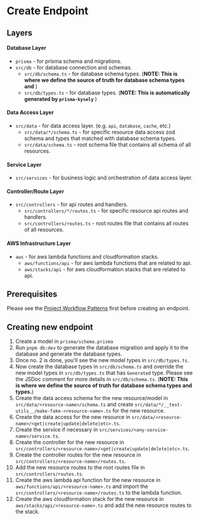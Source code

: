 # Create Endpoint

## Layers

####  Database Layer
- `prisma` - for prisma schema and migrations.
- `src/db` - for database connection and schemas.
  - `src/db/schema.ts` - for database schema types. (**NOTE: This is where we define the source of truth for database schema types and** )
  - `src/db/types.ts` - for database types. (**NOTE: This is automatically generated by `prisma-kysely`** )

#### Data Access Layer
- `src/data` - for data access layer. (e.g. `api`, `database`, `cache`, etc.)
  - `src/data/*/schema.ts` - for specific resource data access zod schema and types that matched with database schema types.
  - `src/data/schema.ts` - root schema file that contains all schema of all resources.
  
#### Service Layer
- `src/services` - for business logic and orchestration of data access layer.

#### Controller/Route Layer
- `src/controllers` - for api routes and handlers.
  - `src/controllers/*/routes.ts` - for specific resource api routes and handlers.
  - `src/controllers/routes.ts` - root routes file that contains all routes of all resources.

#### AWS Infrastructure Layer
- `aws` - for aws lambda functions and cloudformation stacks.
  - `aws/functions/api` - for aws lambda functions that are related to api.
  - `aws/stacks/api` - for aws cloudformation stacks that are related to api.

## Prerequisites

Please see the [Project Workflow Patterns](README.project-structure.md#project-workflow-patterns) first before creating an endpoint.

## Creating new endpoint

1. Create a model in `prisma/schema.prisma`
2. Run `pnpm db:dev` to generate the database migration and apply it to the database and generate the database types.
3. Once no. 2 is done, you'll see the new model types in `src/db/types.ts`.
4. Now create the database types in `src/db/schema.ts` and override the new model types in `src/db/types.ts` that has `Generated` type. Please see the JSDoc comment for more details in `src/db/schema.ts`. (**NOTE: This is where we define the source of truth for database schema types and types.**)
5. Create the data access schema for the new resource/model in `src/data/<resource-name>/schema.ts` and create `src/data/*/__test-utils__/make-fake-<resource-name>.ts` for the new resource.
6. Create the data access for the new resource in `src/data/<resource-name>/<get|create|update|delete|etc>.ts`.
7. Create the service if necessary in `src/services/<any-service-name>/service.ts`.
8. Create the controller for the new resource in `src/controllers/<resource-name>/<get|create|update|delete|etc>.ts`.
9. Create the controller routes for the new resource in `src/controllers/<resource-name>/routes.ts`.
10. Add the new resource routes to the root routes file in `src/controllers/routes.ts`.
11. Create the aws lambda api function for the new resource in `aws/functions/api/<resource-name>.ts` and import the `src/controllers/<resource-name>/routes.ts` to the lambda function.
12. Create the aws cloudformation stack for the new resource in `aws/stacks/api/<resource-name>.ts` and add the new resource routes to the stack.
